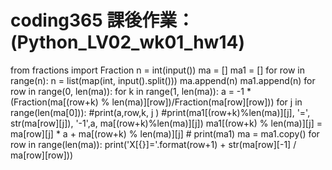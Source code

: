 # coding365 課後作業： (Python_LV02_wk01_hw14)

from fractions import Fraction
n = int(input())
ma = []
ma1 = []
for row in range(n):
    n = list(map(int, input().split()))
    ma.append(n)
    ma1.append(n)
for row in range(0, len(ma)):
    for k in range(1, len(ma)):
        a = -1 * (Fraction(ma[(row+k) % len(ma)][row])/Fraction(ma[row][row]))
        for j in range(len(ma[0])):
            #print(a,row,k, j )
            #print(ma1[(row+k)%len(ma)][j], '=', str(ma[row][j]), '-1',a, ma[(row+k)%len(ma)][j])
            ma1[(row+k) % len(ma)][j] = ma[row][j] * a + ma[(row+k) % len(ma)][j]
            # print(ma1)
    ma = ma1.copy()
for row in range(len(ma)):
    print('X[{}]='.format(row+1) + str(ma[row][-1] / ma[row][row]))